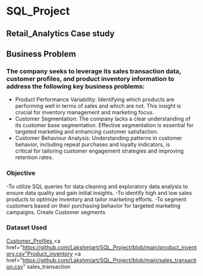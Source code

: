 # SQL_Project
## Retail_Analytics Case study
## Business Problem
### The company seeks to leverage its sales transaction data, customer profiles, and product inventory information to address the following key business problems:
-  Product Performance Variability: Identifying which products are performing well in terms of sales and which are not. This insight is crucial for inventory management and 
   marketing focus.
-  Customer Segmentation: The company lacks a clear understanding of its
   customer base segmentation. Effective segmentation is essential for targeted marketing and enhancing customer satisfaction.
-  Customer Behaviour Analysis: Understanding patterns in customer behavior, including repeat purchases and loyalty indicators, is critical for tailoring customer engagement 
   strategies and improving retention rates.
   
 ### Objective 
-To utilize SQL queries for data cleaning and exploratory data analysis to ensure data quality and gain initial insights.
-To identify high and low sales products to optimize inventory and tailor marketing efforts.
-To segment customers based on their purchasing behavior for targeted marketing campaigns. Create Customer segments 

### Dataset Used
<a href="https://github.com/Lakshmiart/SQL_Project/blob/main/customer_profiles.csv">Customer_Profiles <a/>
<a href="https://github.com/Lakshmiart/SQL_Project/blob/main/product_inventory.csv"Product_inventory<a/>
<a href="https://github.com/Lakshmiart/SQL_Project/blob/main/sales_transaction.csv" sales_transaction<a/>
